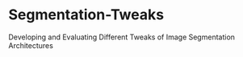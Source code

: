 # Segmentation-Tweaks
Developing and Evaluating Different Tweaks of Image Segmentation Architectures
